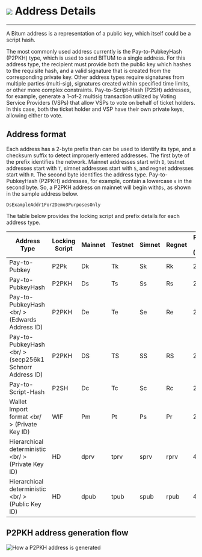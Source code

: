 # <img class="bitum-icon" src="/img/bitum-icons/Transactions.svg" /> Address Details

---

A Bitum address is a representation of a public key, which itself could be a script hash.

The most commonly used address currently is the Pay-to-PubkeyHash (P2PKH) type, which is used to send BITUM to a single address. For this address type, the recipient must provide both the public key which hashes to the requisite hash, and a valid signature that is created from the corresponding private key. Other address types require signatures from multiple parties (multi-sig), signatures created within specified time limits, or other more complex constraints. Pay-to-Script-Hash (P2SH) addresses, for example, generate a 1-of-2 multisig transaction utilized by Voting Service Providers (VSPs) that allow VSPs to vote on behalf of ticket holders. In this case, both the ticket holder and VSP have their own private keys, allowing either to vote.

## Address format

Each address has a 2-byte prefix than can be used to identify its type, and a checksum suffix to detect improperly entered addresses. The first byte of the prefix identifies the network. Mainnet addresses start with `D`, testnet addresses start with `T`, simnet addresses start with `S`, and regnet addresses start with `R`. The second byte identifies the address type. Pay-to-PubkeyHash (P2PKH) addresses, for example, contain a lowercase `s` in the second byte. So, a P2PKH address on mainnet will begin with`Ds`, as shown in the sample address below.  

```DsExampleAddr1For2Demo3PurposesOnly```

The table below provides the locking script and prefix details for each address type.

| Address Type                                            | Locking Script | Mainnet | Testnet | Simnet | Regnet | Prefix Size (byte)
| ---                                                     | ---            | ---     | ---     | ---    | ---    | ---
| Pay-to-Pubkey                                           | P2Pk           | Dk      | Tk      | Sk     | Rk     | 2
| Pay-to-PubkeyHash                                       | P2PKH          | Ds      | Ts      | Ss     | Rs     | 2
| Pay-to-PubkeyHash <br/ > (Edwards Address ID)           | P2PKH          | De      | Te      | Se     | Re     | 2
| Pay-to-PubkeyHash <br/ > (secp256k1 Schnorr Address ID) | P2PKH          | DS      | TS      | SS     | RS     | 2
| Pay-to-Script-Hash                                      | P2SH           | Dc      | Tc      | Sc     | Rc     | 2
| Wallet Import format <br/ > (Private Key ID)            | WIF            | Pm      | Pt      | Ps     | Pr     | 2
| Hierarchical deterministic <br/ >(Private Key ID)       | HD             | dprv    | tprv    | sprv   | rprv   | 4
| Hierarchical deterministic <br/ > (Public Key ID)       | HD             | dpub    | tpub    | spub   | rpub   | 4

## P2PKH address generation flow

![How a P2PKH address is generated](/img/p2pkh_address_gen.png)

